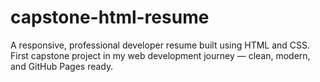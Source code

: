# capstone-html-resume
A responsive, professional developer resume built using HTML and CSS. First capstone project in my web development journey — clean, modern, and GitHub Pages ready.
